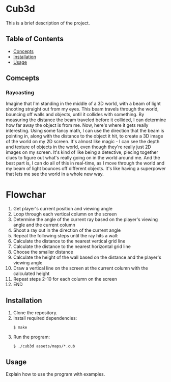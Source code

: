 # Cub3d

This is a brief description of the project.

## Table of Contents

- [Concepts](#concepts)
- [Installation](#installation)
- [Usage](#usage)


## Comcepts

### Raycasting

Imagine that I'm standing in the middle of a 3D world, with a beam of light shooting straight out from my eyes. 
This beam travels through the world, bouncing off walls and objects, until it collides with something. 
By measuring the distance the beam traveled before it collided, I can determine how far away the object is from me.
Now, here's where it gets really interesting. Using some fancy math, I can use the direction that the beam is pointing in, along with the distance to the object it hit, to create a 3D image of the world on my 2D screen. It's almost like magic - I can see the depth and texture of objects in the world, even though they're really just 2D images on my screen.
It's kind of like being a detective, piecing together clues to figure out what's really going on in the world around me. And the best part is, I can do all of this in real-time, as I move through the world and my beam of light bounces off different objects. It's like having a superpower that lets me see the world in a whole new way.


# Flowchar 


1. Get player's current position and viewing angle
2. Loop through each vertical column on the screen
3. Determine the angle of the current ray based on the player's viewing angle and the current column
4. Shoot a ray out in the direction of the current angle
5. Repeat the following steps until the ray hits a wall:
6. Calculate the distance to the nearest vertical grid line
7. Calculate the distance to the nearest horizontal grid line
8. Choose the smaller distance
9. Calculate the height of the wall based on the distance and the player's viewing angle
10. Draw a vertical line on the screen at the current column with the calculated height
11. Repeat steps 2-10 for each column on the screen
12. END


## Installation

1. Clone the repository.
2. Install required dependencies:
    ```
    $ make
    ```
3. Run the program:
    ```
    $ ./cub3d assets/maps/*.cub
    ```

## Usage

Explain how to use the program with examples.
